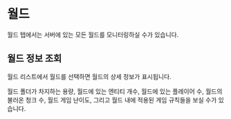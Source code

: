 # 월드

월드 탭에서는 서버에 있는 모든 월드를 모니터링하실 수가 있습니다.

## 월드 정보 조회
월드 리스트에서 월드를 선택하면 월드의 상세 정보가 표시됩니다.

월드 폴더가 차지하는 용량, 월드에 있는 엔티티 개수, 월드에 있는 플레이어 수, 월드의 불러온 청크 수, 월드 게임 난이도, 그리고 월드 내에 적용된 게임 규칙들을 보실 수가 있습니다.
